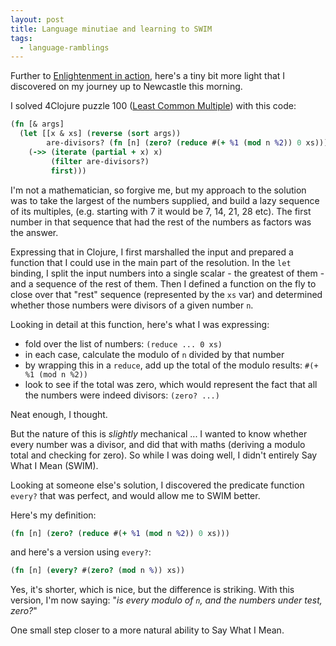 ```yaml
---
layout: post
title: Language minutiae and learning to SWIM
tags:
  - language-ramblings
---
```

Further to [Enlightenment in action](http://langram.org/2016/04/12/enlightenment-in-action/), here's a tiny bit more light that I discovered on my journey up to Newcastle this morning.

I solved 4Clojure puzzle 100 ([Least Common Multiple](https://www.4clojure.com/problem/100)) with this code:

```clojure
(fn [& args]
  (let [[x & xs] (reverse (sort args))
        are-divisors? (fn [n] (zero? (reduce #(+ %1 (mod n %2)) 0 xs)))]
    (->> (iterate (partial + x) x)
         (filter are-divisors?)
         first)))
```

I'm not a mathematician, so forgive me, but my approach to the solution was to take the largest of the numbers supplied, and build a lazy sequence of its multiples, (e.g. starting with 7 it would be 7, 14, 21, 28 etc). The first number in that sequence that had the rest of the numbers as factors was the answer.

Expressing that in Clojure, I first marshalled the input and prepared a function that I could use in the main part of the resolution. In the `let` binding, I split the input numbers into a single scalar - the greatest of them - and a sequence of the rest of them. Then I defined a function on the fly to close over that "rest" sequence (represented by the `xs` var) and determined whether those numbers were divisors of a given number `n`.

Looking in detail at this function, here's what I was expressing:

- fold over the list of numbers: `(reduce ... 0 xs)`
- in each case, calculate the modulo of `n` divided by that number
- by wrapping this in a `reduce`, add up the total of the modulo results: `#(+ %1 (mod n %2))`
- look to see if the total was zero, which would represent the fact that all the numbers were indeed divisors: `(zero? ...)`

Neat enough, I thought.

But the nature of this is *slightly* mechanical ... I wanted to know whether every number was a divisor, and did that with maths (deriving a modulo total and checking for zero). So while I was doing well, I didn't entirely Say What I Mean (SWIM).

Looking at someone else's solution, I discovered the predicate function `every?` that was perfect, and would allow me to SWIM better.

Here's my definition:

```clojure
(fn [n] (zero? (reduce #(+ %1 (mod n %2)) 0 xs)))
```

and here's a version using `every?`:

```clojure
(fn [n] (every? #(zero? (mod n %)) xs))
```

Yes, it's shorter, which is nice, but the difference is striking. With this version, I'm now saying: "_is every modulo of `n`, and the numbers under test, zero?_"

One small step closer to a more natural ability to Say What I Mean.
